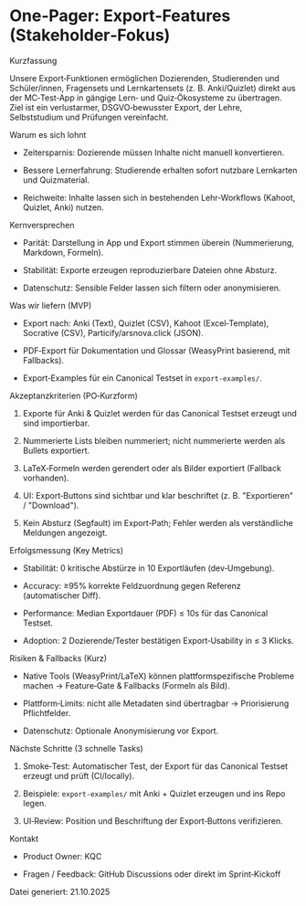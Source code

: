 # One‑Pager: Export‑Features (Stakeholder‑Fokus)

Kurzfassung

Unsere Export‑Funktionen ermöglichen Dozierenden, Studierenden und Schüler/innen, Fragensets und Lernkartensets (z. B. Anki/Quizlet) direkt aus der MC‑Test‑App in gängige Lern‑ und Quiz‑Ökosysteme zu übertragen. Ziel ist ein verlustarmer, DSGVO‑bewusster Export, der Lehre, Selbststudium und Prüfungen vereinfacht.

Warum es sich lohnt

- Zeitersparnis: Dozierende müssen Inhalte nicht manuell konvertieren.

- Bessere Lernerfahrung: Studierende erhalten sofort nutzbare Lernkarten und Quizmaterial.

- Reichweite: Inhalte lassen sich in bestehenden Lehr‑Workflows (Kahoot, Quizlet, Anki) nutzen.

Kernversprechen

- Parität: Darstellung in App und Export stimmen überein (Nummerierung, Markdown, Formeln).

- Stabilität: Exporte erzeugen reproduzierbare Dateien ohne Absturz.

- Datenschutz: Sensible Felder lassen sich filtern oder anonymisieren.

Was wir liefern (MVP)

- Export nach: Anki (Text), Quizlet (CSV), Kahoot (Excel‑Template), Socrative (CSV), Particify/arsnova.click (JSON).

- PDF‑Export für Dokumentation und Glossar (WeasyPrint basierend, mit Fallbacks).

- Export‑Examples für ein Canonical Testset in `export-examples/`.

Akzeptanzkriterien (PO‑Kurzform)

1. Exporte für Anki & Quizlet werden für das Canonical Testset erzeugt und sind importierbar.

2. Nummerierte Lists bleiben nummeriert; nicht nummerierte werden als Bullets exportiert.

3. LaTeX‑Formeln werden gerendert oder als Bilder exportiert (Fallback vorhanden).

4. UI: Export‑Buttons sind sichtbar und klar beschriftet (z. B. "Exportieren" / "Download").

5. Kein Absturz (Segfault) im Export‑Path; Fehler werden als verständliche Meldungen angezeigt.

Erfolgsmessung (Key Metrics)

- Stabilität: 0 kritische Abstürze in 10 Exportläufen (dev‑Umgebung).

- Accuracy: ≥95% korrekte Feldzuordnung gegen Referenz (automatischer Diff).

- Performance: Median Exportdauer (PDF) ≤ 10s für das Canonical Testset.

- Adoption: 2 Dozierende/Tester bestätigen Export‑Usability in ≤ 3 Klicks.

Risiken & Fallbacks (Kurz)

- Native Tools (WeasyPrint/LaTeX) können plattformspezifische Probleme machen → Feature‑Gate & Fallbacks (Formeln als Bild).

- Plattform‑Limits: nicht alle Metadaten sind übertragbar → Priorisierung Pflichtfelder.

- Datenschutz: Optionale Anonymisierung vor Export.

Nächste Schritte (3 schnelle Tasks)

1. Smoke‑Test: Automatischer Test, der Export für das Canonical Testset erzeugt und prüft (CI/locally).

2. Beispiele: `export-examples/` mit Anki + Quizlet erzeugen und ins Repo legen.

3. UI‑Review: Position und Beschriftung der Export‑Buttons verifizieren.

Kontakt

- Product Owner: KQC

- Fragen / Feedback: GitHub Discussions oder direkt im Sprint‑Kickoff

Datei generiert: 21.10.2025
